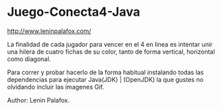 Juego-Conecta4-Java
===================
http://www.leninpalafox.com/

La finalidad de cada jugador para vencer en el 4 en linea es intentar unir una hilera 
de cuatro fichas de su color, tanto de forma vertical, horizontal como diagonal.

Para correr y probar hacerlo de la forma habitual instalando todas las dependencias 
para ejecutar Java(JDK) | (OpenJDK) la que gustes no olvidando incluir las imagenes
Gif.

Author: Lenin Palafox.
